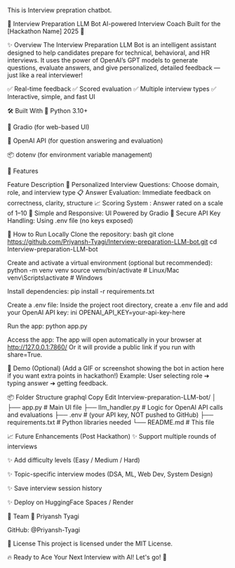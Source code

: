 This is Interview prepration chatbot.

🧠 Interview Preparation LLM Bot
AI-powered Interview Coach
Built for the [Hackathon Name] 2025 🚀

✨ Overview
The Interview Preparation LLM Bot is an intelligent assistant designed to help candidates prepare for technical, behavioral, and HR interviews.
It uses the power of OpenAI’s GPT models to generate questions, evaluate answers, and give personalized, detailed feedback — just like a real interviewer!

✅ Real-time feedback
✅ Scored evaluation
✅ Multiple interview types
✅ Interactive, simple, and fast UI

🛠️ Built With
🐍 Python 3.10+

🎨 Gradio (for web-based UI)

🧠 OpenAI API (for question answering and evaluation)

📦 dotenv (for environment variable management)

🎯 Features

Feature	Description
🎯 Personalized Interview Questions: 	Choose domain, role, and interview type
📋 Answer Evaluation: 	Immediate feedback on correctness, clarity, structure
📈 Scoring System	:  Answer rated on a scale of 1–10
🚀 Simple and Responsive:  UI	Powered by Gradio
🔐 Secure API Key Handling: 	Using .env file (no keys exposed)

🚀 How to Run Locally
Clone the repository:
  bash
    git clone https://github.com/Priyansh-Tyagi/Interview-preparation-LLM-bot.git
    cd Interview-preparation-LLM-bot
  
Create and activate a virtual environment (optional but recommended):
    python -m venv venv
    source venv/bin/activate      # Linux/Mac
    venv\Scripts\activate         # Windows
    
Install dependencies:
  pip install -r requirements.txt

Create a .env file: Inside the project root directory, create a .env file and add your OpenAI API key:
  ini
  OPENAI_API_KEY=your-api-key-here

Run the app:
  python app.py

Access the app:
The app will open automatically in your browser at http://127.0.0.1:7860/
Or it will provide a public link if you run with share=True.

🎥 Demo (Optional)
(Add a GIF or screenshot showing the bot in action here if you want extra points in hackathon!)
Example: User selecting role ➔ typing answer ➔ getting feedback.

📦 Folder Structure
graphql
Copy
Edit
Interview-preparation-LLM-bot/
│
├── app.py                # Main UI file
├── llm_handler.py         # Logic for OpenAI API calls and evaluations
├── .env                   # (your API key, NOT pushed to GitHub)
├── requirements.txt       # Python libraries needed
└── README.md              # This file


📈 Future Enhancements (Post Hackathon)
✨ Support multiple rounds of interviews

✨ Add difficulty levels (Easy / Medium / Hard)

✨ Topic-specific interview modes (DSA, ML, Web Dev, System Design)

✨ Save interview session history

✨ Deploy on HuggingFace Spaces / Render

🤝 Team
👤 Priyansh Tyagi

GitHub: @Priyansh-Tyagi

📜 License
This project is licensed under the MIT License.

🔥 Ready to Ace Your Next Interview with AI!
Let's go! 🚀
